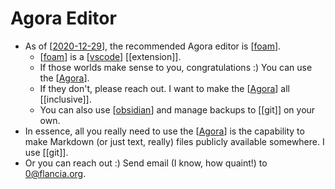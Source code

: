 # Agora Editor

- As of [[2020-12-29]], the recommended Agora editor is [[foam]].
  - [[foam]] is a [[vscode]] [[extension]].
  - If those worlds make sense to you, congratulations :) You can use the [[Agora]].
  - If they don't, please reach out. I want to make the [[Agora]] all [[inclusive]].
  - You can also use [[obsidian]] and manage backups to [[git]] on your own.
- In essence, all you really need to use the [[Agora]] is the capability to make Markdown (or just text, really) files publicly available somewhere. I use [[git]].
- Or you can reach out :) Send email (I know, how quaint!) to 0@flancia.org.


[//begin]: # "Autogenerated link references for markdown compatibility"
[2020-12-29]: journal/2020-12-29 "2020-12-29"
[foam]: foam "Foam"
[vscode]: vscode "Vscode"
[Agora]: agora "Agora"
[obsidian]: obsidian "Obsidian"
[//end]: # "Autogenerated link references"